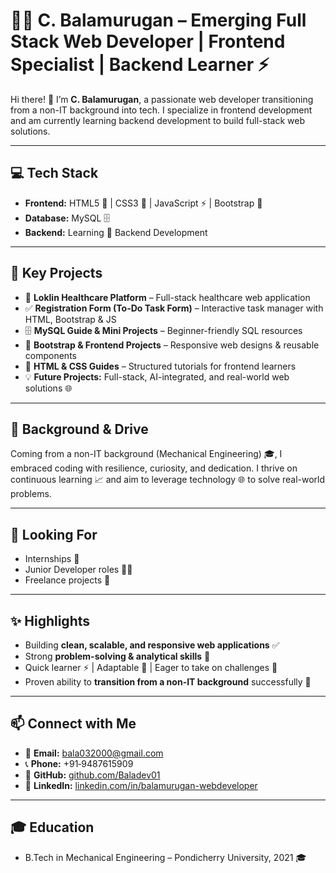 # 👨‍💻 C. Balamurugan – Emerging Full Stack Web Developer | Frontend Specialist | Backend Learner ⚡

Hi there! 👋 I’m **C. Balamurugan**, a passionate web developer transitioning from a non-IT background into tech. I specialize in frontend development and am currently learning backend development to build full-stack web solutions.

---

## 💻 Tech Stack

- **Frontend:** HTML5 📝 | CSS3 🎨 | JavaScript ⚡ | Bootstrap 💎
- **Database:** MySQL 🗄️
- **Backend:** Learning 🔧 Backend Development

---

## 🚀 Key Projects

- 🏥 **Loklin Healthcare Platform** – Full-stack healthcare web application
- ✅ **Registration Form (To-Do Task Form)** – Interactive task manager with HTML, Bootstrap & JS
- 🗄️ **MySQL Guide & Mini Projects** – Beginner-friendly SQL resources
- 🎨 **Bootstrap & Frontend Projects** – Responsive web designs & reusable components
- 📄 **HTML & CSS Guides** – Structured tutorials for frontend learners
- 💡 **Future Projects:** Full-stack, AI-integrated, and real-world web solutions 🌐

---

## 🌱 Background & Drive

Coming from a non-IT background (Mechanical Engineering) 🎓, I embraced coding with resilience, curiosity, and dedication. I thrive on continuous learning 📈 and aim to leverage technology 🌐 to solve real-world problems.

---

## 🎯 Looking For

- Internships 💼
- Junior Developer roles 👨‍💻
- Freelance projects 🌟

---

## ✨ Highlights

- Building **clean, scalable, and responsive web applications** ✅
- Strong **problem-solving & analytical skills** 🧠
- Quick learner ⚡ | Adaptable 🌊 | Eager to take on challenges 💪
- Proven ability to **transition from a non-IT background** successfully 🔄

---

## 📫 Connect with Me

- 📧 **Email:** bala032000@gmail.com
- 📞 **Phone:** +91‑9487615909
- 🔗 **GitHub:** [github.com/Baladev01](https://github.com/Baladev01)
- 💼 **LinkedIn:** [linkedin.com/in/balamurugan-webdeveloper](https://linkedin.com/in/balamurugan-webdeveloper)

---

## 🎓 Education

- B.Tech in Mechanical Engineering – Pondicherry University, 2021 🎓
